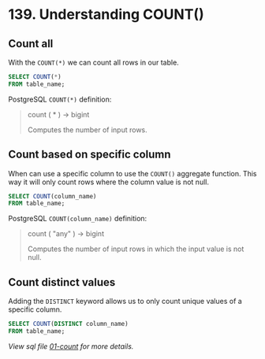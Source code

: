 # 139. Understanding COUNT()

## Count all

With the `COUNT(*)` we can count all rows in our table.

```sql
SELECT COUNT(*)
FROM table_name;
```

PostgreSQL `COUNT(*)` definition:

> count ( \* ) → bigint
>
> Computes the number of input rows.

## Count based on specific column

When can use a specific column to use the `COUNT()` aggregate function. This way it will only count rows where the column value is not null.

```sql
SELECT COUNT(column_name)
FROM table_name;
```

PostgreSQL `COUNT(column_name)` definition:

> count ( "any" ) → bigint
>
> Computes the number of input rows in which the input value is not null.

## Count distinct values

Adding the `DISTINCT` keyword allows us to only count unique values of a specific column.

```sql
SELECT COUNT(DISTINCT column_name)
FROM table_name;
```

_View sql file [01-count](./sql/01-count.sql) for more details._
